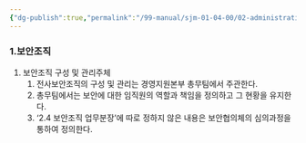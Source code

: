 ```yaml
---
{"dg-publish":true,"permalink":"/99-manual/sjm-01-04-00/02-administrative/","title":"제 2 장 관리적 보안","noteIcon":"","created":"","updated":""}
---
```


### 1.보안조직

1. 보안조직 구성 및 관리주체
	1. 전사보안조직의 구성 및 관리는 경영지원본부 총무팀에서 주관한다.
	2. 총무팀에서는 보안에 대한 임직원의 역할과 책임을 정의하고 그 현황을 유지한다.
	3. ‘2.4 보안조직 업무분장’에 따로 정하지 않은 내용은 보안협의체의 심의과정을 통하여 정의한다.